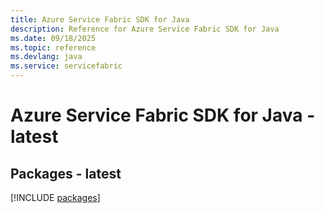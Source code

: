 ```yaml
---
title: Azure Service Fabric SDK for Java
description: Reference for Azure Service Fabric SDK for Java
ms.date: 09/18/2025
ms.topic: reference
ms.devlang: java
ms.service: servicefabric
---
```

# Azure Service Fabric SDK for Java - latest
## Packages - latest
[!INCLUDE [packages](service-fabric-index.md)]